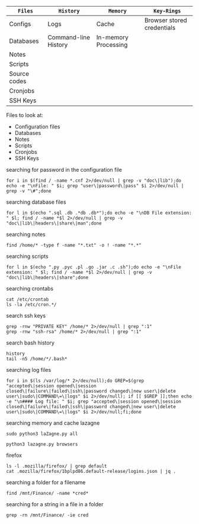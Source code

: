 
|**`Files`**|**`History`**|**`Memory`**|**`Key-Rings`**|
|---|---|---|---|
|Configs|Logs|Cache|Browser stored credentials|
|Databases|Command-line History|In-memory Processing||
|Notes||||
|Scripts||||
|Source codes||||
|Cronjobs||||
|SSH Keys||||

Files to look at: 
- Configuration files
- Databases 
- Notes
- Scripts
- Cronjobs
- SSH Keys 

searching for password in the configuration file
```
for i in $(find / -name *.cnf 2>/dev/null | grep -v "doc\|lib");do echo -e "\nFile: " $i; grep "user\|password\|pass" $i 2>/dev/null | grep -v "\#";done
```
searching database files
```
for l in $(echo ".sql .db .*db .db*");do echo -e "\nDB File extension: " $l; find / -name *$l 2>/dev/null | grep -v "doc\|lib\|headers\|share\|man";done
```
searching notes
```
find /home/* -type f -name "*.txt" -o ! -name "*.*"
```
searching scripts 
```
for l in $(echo ".py .pyc .pl .go .jar .c .sh");do echo -e "\nFile extension: " $l; find / -name *$l 2>/dev/null | grep -v "doc\|lib\|headers\|share";done
```
searching crontabs
```
cat /etc/crontab
ls -la /etc/cron.*/
```
search ssh keys 
```
grep -rnw "PRIVATE KEY" /home/* 2>/dev/null | grep ":1"
grep -rnw "ssh-rsa" /home/* 2>/dev/null | grep ":1"
```
search bash history 
```shell-session
history
tail -n5 /home/*/.bash*
```
searching log files
```
for i in $(ls /var/log/* 2>/dev/null);do GREP=$(grep "accepted\|session opened\|session closed\|failure\|failed\|ssh\|password changed\|new user\|delete user\|sudo\|COMMAND\=\|logs" $i 2>/dev/null); if [[ $GREP ]];then echo -e "\n#### Log file: " $i; grep "accepted\|session opened\|session closed\|failure\|failed\|ssh\|password changed\|new user\|delete user\|sudo\|COMMAND\=\|logs" $i 2>/dev/null;fi;done
```
searching memory and cache 
lazagne
```
sudo python3 laZagne.py all
```
```
python3 lazagne.py browsers
```
firefox
```shell-session
ls -l .mozilla/firefox/ | grep default 
cat .mozilla/firefox/1bplpd86.default-release/logins.json | jq .
```

searching a folder for a filename
```
find /mnt/Finance/ -name *cred*
```
searching for a string in a file in a folder
```
grep -rn /mnt/Finance/ -ie cred
```